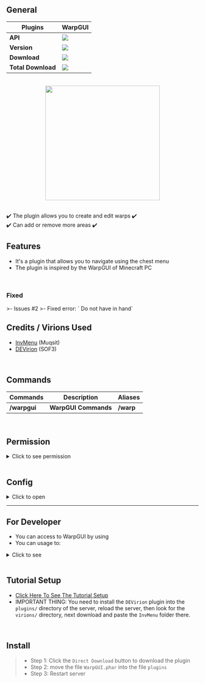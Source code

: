 ## General

| **Plugins** | **WarpGUI** |
| --- | --- |
| **API** | **<a href="https://poggit.pmmp.io/p/WarpGUI"><img src="https://poggit.pmmp.io/shield.api/WarpGUI"></a>** |
| **Version** | **<a href="https://poggit.pmmp.io/p/WarpGUI"><img src="https://poggit.pmmp.io/shield.state/WarpGUI"></a>** |
| **Download** | **<a href="https://poggit.pmmp.io/p/WarpGUI"><img src="https://poggit.pmmp.io/shield.dl/WarpGUI"></a>** |
| **Total Download** | **<a href="https://poggit.pmmp.io/p/WarpGUI"><img src="https://poggit.pmmp.io/shield.dl.total/WarpGUI"></a>** |
<br>


<div align="center">
<img src="https://github.com/Clickedtran/WarpGUI-PM4/blob/Master/icon.png" width="300px" height="auto">
</div>
<br>

✔️ The plugin allows you to create and edit warps ✔️
<br>
✔️ Can add or remove more areas ✔️
<br>

## Features
- It's a plugin that allows you to navigate using the chest menu
- The plugin is inspired by the WarpGUI of Minecraft PC

<br>
<h3>Fixed</h3>
>- Issues #2
>- Fixed error: ` Do not have in hand`
<br>

## Credits / Virions Used
- [InvMenu](https://github.com/Muqsit/InvMenu) (Muqsit)
- [DEVirion](https://github.com/poggit/devirion) (SOF3)

<br>

## Commands
| **Commands** | **Description** | **Aliases** |
| --- | --- | --- |
| **/warpgui** | **WarpGUI Commands** | **/warp** |

<br>

## Permission

<details> 
  <summary>Click to see permission</summary>

- use permission `warpgui.command` to use command /warpgui
- use permission `warpgui.command.help` to use command /warpgui help
- use permission `warpgui.command.create` to use command /warpgui create
- use permission `warpgui.command.remove` to use command /warpgui remove
- use permission `warpgui.command.edit` to use command /warpgui edit

</details>

<br>

## Config

<details>
  <summary>Click to open</summary>

```yaml
---
# WarpGUI config.yml
#    
#    ░██╗░░░░░░░██╗░█████╗░██████╗░██████╗░░██████╗░██╗░░░██╗██╗
#    ░██║░░██╗░░██║██╔══██╗██╔══██╗██╔══██╗██╔════╝░██║░░░██║██║
#    ░╚██╗████╗██╔╝███████║██████╔╝██████╔╝██║░░██╗░██║░░░██║██║
#    ░░████╔═████║░██╔══██║██╔══██╗██╔═══╝░██║░░╚██╗██║░░░██║██║
#    ░░╚██╔╝░╚██╔╝░██║░░██║██║░░██║██║░░░░░╚██████╔╝╚██████╔╝██║
#    ░░░╚═╝░░░╚═╝░░╚═╝░░╚═╝╚═╝░░╚═╝╚═╝░░░░░░╚═════╝░░╚═════╝░╚═╝
#
# Message Teleport To Warp
# Use {warp} to get warp name
msg-teleport: "§aSuccessfully teleport to warp§6 {warp}"

# Menu WarpGUI Name
menu-name: "WarpGUI"
...
```
</details>

---
## For Developer
- You can access to WarpGUI by using 
- You can usage to:
<details>
  <summary>Click to see</summary>

>- Create Warp Usage:

```php
$warpname = "Warp1";
WarpGUI::getInstance()->addWarp($warpname);
```

>- Remove Warp Usage:

```php
$warpname = "Warp1";
WarpGUI::getInstance()->removeWarp($warpname);
```

</details>

<br>

## Tutorial Setup
- [Click Here To See The Tutorial Setup](https://www.youtube.com/watch?v=KRF0pttAR04)
- IMPORTANT THING: You need to install the `DEVirion` plugin into the `plugins/` directory of the server, reload the server, then look for the `virions/` directory, next download and paste the `InvMenu` folder there.

<br>

## Install
>- Step 1: Click the `Direct Download` button to download the plugin
>- Step 2: move the file `WarpGUI.phar` into the file `plugins`
>- Step 3: Restart server

<br>
